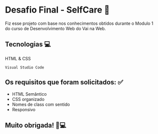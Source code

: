 # Desafio Final - SelfCare 💚

Fiz esse projeto com base nos conhecimentos obtidos durante o Modulo 1 do curso de Desenvolvimento Web do Vai na Web.

## Tecnologias 💻
HTML & CSS

```
Visual Studio Code
```

## Os requisitos que foram solicitados: ✅
- HTML Semântico
- CSS organizado
- Nomes de class com sentido
- Responsivo

## Muito obrigada! 💙💻
